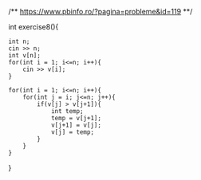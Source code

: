 /**
    https://www.pbinfo.ro/?pagina=probleme&id=119
**/

int exercise8(){

    int n;
    cin >> n;
    int v[n];
    for(int i = 1; i<=n; i++){
        cin >> v[i];
    }

    for(int i = 1; i<=n; i++){
        for(int j = i; j<=n; j++){
            if(v[j] > v[j+1]){
                int temp;
                temp = v[j+1];
                v[j+1] = v[j];
                v[j] = temp;
            }
        }
    }
}